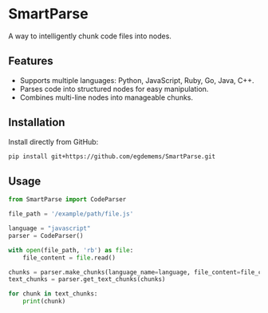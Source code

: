 # SmartParse

A way to intelligently chunk code files into nodes.

## Features
- Supports multiple languages: Python, JavaScript, Ruby, Go, Java, C++.
- Parses code into structured nodes for easy manipulation.
- Combines multi-line nodes into manageable chunks.

## Installation
Install directly from GitHub:
```bash
pip install git+https://github.com/egdemems/SmartParse.git
```

## Usage
```python
from SmartParse import CodeParser

file_path = '/example/path/file.js'

language = "javascript"
parser = CodeParser()

with open(file_path, 'rb') as file:
    file_content = file.read()

chunks = parser.make_chunks(language_name=language, file_content=file_content)
text_chunks = parser.get_text_chunks(chunks)

for chunk in text_chunks:
    print(chunk)
```
